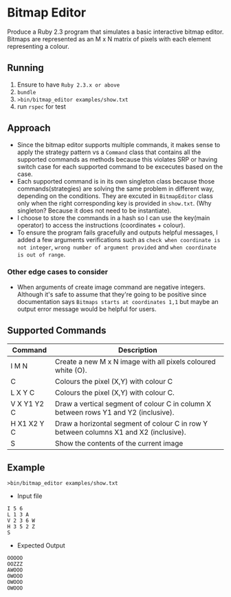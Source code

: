# Bitmap Editor

Produce a Ruby 2.3 program that simulates a basic interactive bitmap editor. Bitmaps are represented as an M x N matrix of pixels with each element representing a colour.

## Running
1. Ensure to have `Ruby 2.3.x or above`
2. `bundle`
3. `>bin/bitmap_editor examples/show.txt`
4. run `rspec` for test

## Approach

* Since the bitmap editor supports multiple commands, it makes sense to apply the strategy pattern vs a `Command` class that contains all the supported commands as methods because this violates SRP or having switch case for each supported command to be excecutes based on the case.
* Each supported command is in its own singleton class because those commands(strategies) are solving the same problem in different way, depending on the conditions. They are excuted in `BitmapEditor` class only when the right corresponding key is provided in `show.txt`. (Why singleton? Because it does not need to be instantiate).
* I choose to store the commands in a hash so I can use the key(main operator) to access the instructions (coordinates + colour).
* To ensure the program fails gracefully and outputs helpful messages, I added a few arguments verifications such as `check when coordinate is not integer`, `wrong number of argument provided` and `when coordinate is out of range`.

### Other edge cases to consider
* When arguments of create image command are negative integers. Although it's safe to assume that they're going to be positive since documentation says `Bitmaps starts at coordinates 1,1` but maybe an output error message would be helpful for users.

## Supported Commands
 | Command    | Description |
 |----------  |-------------|
 |I M N       |Create a new M x N image with all pixels coloured white (O).|
 |C           |Colours the pixel (X,Y) with colour C|
 |L X Y C     |Colours the pixel (X,Y) with colour C.|
 |V X Y1 Y2 C |Draw a vertical segment of colour C in column X between rows Y1 and Y2 (inclusive).|
 |H X1 X2 Y C |Draw a horizontal segment of colour C in row Y between columns X1 and X2 (inclusive).|
 |S           |Show the contents of the current image|

 ## Example

 `>bin/bitmap_editor examples/show.txt`

 * Input file
 ```
 I 5 6
 L 1 3 A
 V 2 3 6 W
 H 3 5 2 Z
 S
 ```

 * Expected Output
```
OOOOO
OOZZZ
AWOOO
OWOOO
OWOOO
OWOOO
```
